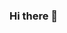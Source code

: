 ### Hi there 👋





<!--
[![Top Langs](https://github-readme-stats.vercel.app/api/top-langs/?username=crasride&layout=compact)](https://github.com/crasride/github-readme-stats)
**crasride/crasride** is a ✨ _special_ ✨ repository because its `README.md` (this file) appears on your GitHub profile.

Here are some ideas to get you started:

- 🔭 I’m currently working on ...
- 🌱 I’m currently learning ...
- 👯 I’m looking to collaborate on ...
- 🤔 I’m looking for help with ...
- 💬 Ask me about ...
- 📫 How to reach me: ...
- 😄 Pronouns: ...
- ⚡ Fun fact: ...
-->
